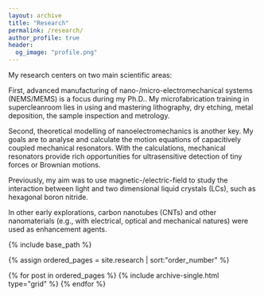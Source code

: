 ```yaml
---
layout: archive
title: "Research"
permalink: /research/
author_profile: true
header:
  og_image: "profile.png"
---
```


My research centers on two main scientific areas:

First, advanced manufacturing of nano-/micro-electromechanical systems (NEMS/MEMS) is a focus during my Ph.D..
My microfabrication training in supercleanroom lies in using and mastering lithography, dry etching, metal 
deposition, the sample inspection and metrology.

Second, theoretical modelling of nanoelectromechanics is another key. My goals are to analyse and calculate 
the motion equations of capacitively coupled mechanical resonators. With the calculations, mechanical
resonators provide rich opportunities for ultrasensitive detection of tiny forces or Brownian motions.

Previously, my aim was to use magnetic-/electric-field to study the interaction between light and two dimensional liquid crystals (LCs), such as hexagonal boron nitride.

In other early explorations, carbon nanotubes (CNTs) and other nanomaterials (e.g., with electrical, optical and mechanical natures) were used as enhancement agents.


<nbsp>

{% include base_path %}

{% assign ordered_pages = site.research | sort:"order_number" %}

{% for post in ordered_pages %}
  {% include archive-single.html type="grid" %}
{% endfor %}
